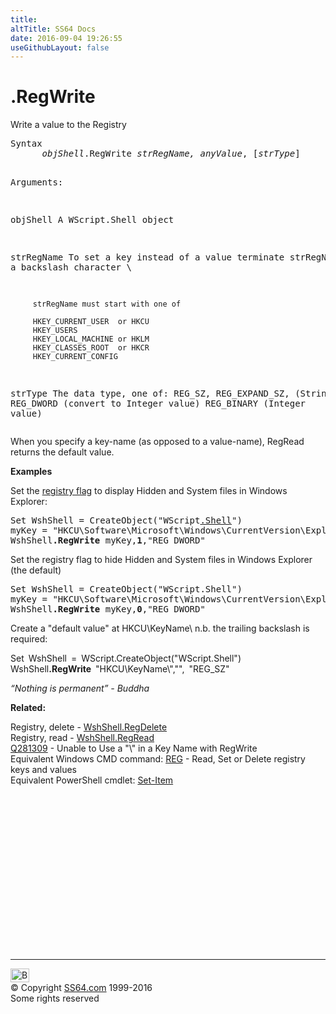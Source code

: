 ```yaml
---
title:
altTitle: SS64 Docs
date: 2016-09-04 19:26:55
useGithubLayout: false
---
```

<!-- #BeginLibraryItem "/Library/head_vb.lbi" --><!-- #EndLibraryItem --><h1>.RegWrite </h1> 
<p>Write a value to the Registry </p>
<pre>Syntax 
      <i>objShell</i>.RegWrite <i>strRegName, anyValue</i>, [<i>strType</i>]

Arguments:

   objShell   A WScript.Shell object

   strRegName 
         To set a key instead of a value terminate strRegName 
         with a backslash character \

         strRegName must start with one of

         HKEY_CURRENT_USER  or HKCU
         HKEY_USERS         
         HKEY_LOCAL_MACHINE or HKLM
         HKEY_CLASSES_ROOT  or HKCR
         HKEY_CURRENT_CONFIG

   strType
         The data type, one of:
         REG_SZ, REG_EXPAND_SZ, (String values)
         REG_DWORD  (convert to Integer value)
         REG_BINARY (Integer value)</pre>
<p>When you specify a key-name (as opposed to a value-name),
RegRead returns the default value.</p>
<p><b>Examples</b></p>
<p>Set the <a href="../nt/syntax-reghacks.html">registry flag</a> to display Hidden and System files in Windows Explorer:</p>
<pre>Set WshShell = CreateObject("WScript<a href="shell.html">.Shell</a>")<br>myKey = "HKCU\Software\Microsoft\Windows\CurrentVersion\Explorer\Advanced\Hidden"<br>WshShell<b>.RegWrite</b> myKey,<b>1</b>,"REG_DWORD"<br></pre>
<p> Set the registry flag to hide Hidden and System files in Windows Explorer (the default)</p>
<pre>Set WshShell = CreateObject("WScript.Shell")<br>myKey = "HKCU\Software\Microsoft\Windows\CurrentVersion\Explorer\Advanced\Hidden"<br>WshShell<b>.RegWrite</b> myKey,<b>0</b>,"REG_DWORD"<br></pre>
<p>Create a "default value" at HKCU\KeyName\ n.b. the trailing backslash is required:</p>
<p class="code">Set WshShell = WScript.CreateObject("WScript.Shell") <br>
WshShell<b>.RegWrite</b> "HKCU\KeyName\","", "REG_SZ"</p>
<p class="quote"><i>“Nothing is permanent” - Buddha</i></p>
<p><b>Related:</b></p>
<p>  Registry, delete - <a href="regdel.html">WshShell.RegDelete</a> <br>
  Registry, read - <a href="regread.html">WshShell.RegRead</a><br>
<a href="http://support.microsoft.com/kb/281309">Q281309</a> - Unable to Use a "\" in a Key Name with  RegWrite<br>
Equivalent Windows CMD command: <a href="../nt/reg.html">REG</a> - Read, Set or Delete registry keys and values<br>
Equivalent PowerShell cmdlet: <a href="../ps/set-item.html">Set-Item</a></p><!-- #BeginLibraryItem "/Library/foot_vb.lbi" --><p><script async="" src="//pagead2.googlesyndication.com/pagead/js/adsbygoogle.js"></script>
<!-- VB300 -->
<ins class="adsbygoogle" style="display:inline-block;width:300px;height:250px" data-ad-client="ca-pub-6140977852749469" data-ad-slot="1683739502"></ins>
<script>
(adsbygoogle = window.adsbygoogle || []).push({});
</script></p>
<hr>
<div id="bl" class="footer"><a href="#"><img src="../images/top.png" width="30" height="22" alt="Back to the Top"></a></div>
<div id="br" class="footer, tagline">© Copyright <a href="http://ss64.com/">SS64.com</a> 1999-2016<br>
Some rights reserved</div><!-- #EndLibraryItem -->

